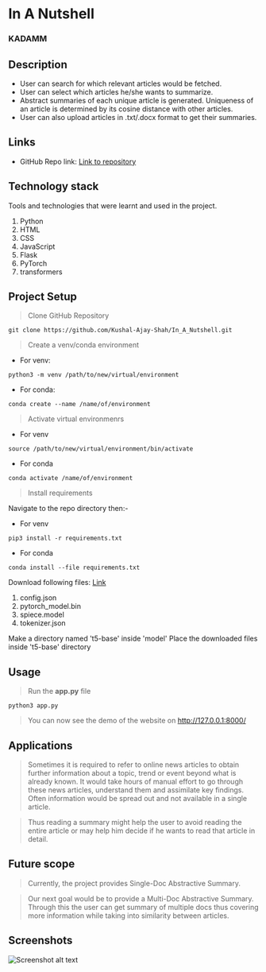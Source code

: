 # In A Nutshell

### KADAMM

## Description

* User can search for which relevant articles would be fetched.
* User can select which articles he/she wants to summarize.
* Abstract summaries of each unique article is generated. Uniqueness of an article is determined by its cosine distance with other articles.
* User can also upload articles in .txt/.docx format to get their summaries. 

## Links
* GitHub Repo link: [Link to repository](https://github.com/Kushal-Ajay-Shah/In_A_Nutshell)

## Technology stack

Tools and technologies that were learnt and used in the project.

1. Python
2. HTML
3. CSS
4. JavaScript
5. Flask
6. PyTorch
7. transformers

## Project Setup

>Clone GitHub Repository
```
git clone https://github.com/Kushal-Ajay-Shah/In_A_Nutshell.git
```
>Create a venv/conda environment 
* For venv:
```
python3 -m venv /path/to/new/virtual/environment
```
* For conda:
```
conda create --name /name/of/environment
```
>Activate virtual environmenrs
* For venv
```
source /path/to/new/virtual/environment/bin/activate
```
* For conda
```
conda activate /name/of/environment
```
>Install requirements 

Navigate to the repo directory then:- 
* For venv
```
pip3 install -r requirements.txt
```
* For conda
```
conda install --file requirements.txt
```
Download following files:
[Link](https://huggingface.co/t5-base/tree/main)
1. config.json
2. pytorch_model.bin
3. spiece.model
4. tokenizer.json

Make a directory named 't5-base' inside 'model' 
Place the downloaded files inside 't5-base' directory 

## Usage
> Run the **app.py** file
```
python3 app.py
```
> You can now see the demo of the website on http://127.0.0.1:8000/

## Applications
>Sometimes it is required to refer to online news articles to obtain further information about a topic, trend or event beyond what is already known. It would take hours of manual effort to go through these news articles, understand them and assimilate key findings. Often information would be spread out and not available in a single article.

>Thus reading a summary might help the user to avoid reading the entire article or may help him decide if he wants to read that article in detail.


## Future scope
>Currently, the project provides Single-Doc Abstractive Summary.

>Our next goal would be to provide a Multi-Doc Abstractive Summary. Through this the user can get summary of multiple docs thus covering more information while taking into similarity between articles. 

## Screenshots

![Screenshot alt text](https://img.freepik.com/free-photo/blue-purple-technology-circuit_73426-205.jpg "Here is a screenshot")